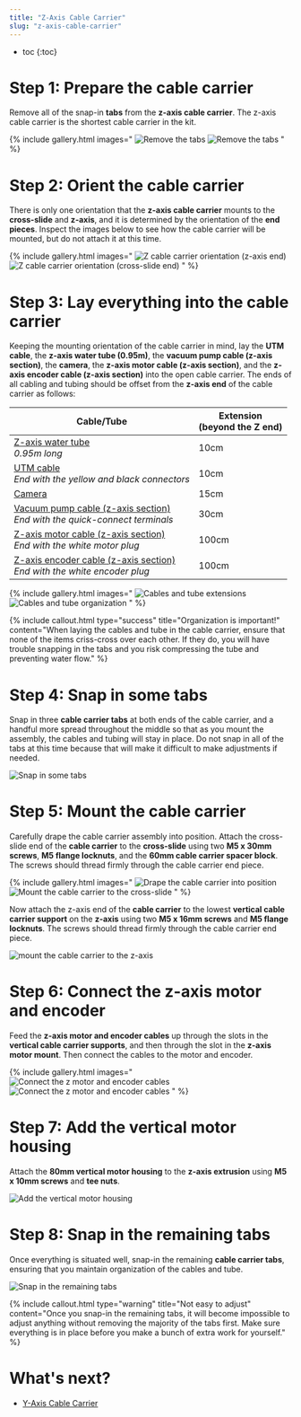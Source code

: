 ```yaml
---
title: "Z-Axis Cable Carrier"
slug: "z-axis-cable-carrier"
---
```


* toc
{:toc}


# Step 1: Prepare the cable carrier

Remove all of the snap-in **tabs** from the **z-axis cable carrier**. The z-axis cable carrier is the shortest cable carrier in the kit.

{% include gallery.html images="
![Remove the tabs](_images/remove_z_tabs_1.png)
![Remove the tabs](_images/remove_z_tabs_2.png)
" %}

# Step 2: Orient the cable carrier

There is only one orientation that the **z-axis cable carrier** mounts to the **cross-slide** and **z-axis**, and it is determined by the orientation of the **end pieces**. Inspect the images below to see how the cable carrier will be mounted, but do not attach it at this time.

{% include gallery.html images="
![Z cable carrier orientation (z-axis end)](_images/z_cable_carrier_orientation_1.png)
![Z cable carrier orientation (cross-slide end)](_images/z_cable_carrier_orientation_2.png)
" %}

# Step 3: Lay everything into the cable carrier

Keeping the mounting orientation of the cable carrier in mind, lay the **UTM cable**, the **z-axis water tube (0.95m)**, the **vacuum pump cable (z-axis section)**, the **camera**, the **z-axis motor cable (z-axis section)**, and the **z-axis encoder cable (z-axis section)** into the open cable carrier. The ends of all cabling and tubing should be offset from the **z-axis end** of the cable carrier as follows:

|Cable/Tube|Extension<br>(beyond the Z end)|
|----------|-------------------------------|
|[Z-axis water tube](../../bom/tubing.md#water-tube)<br>_0.95m long_|10cm
|[UTM cable](../../bom/electronics-and-wiring/utm.md#utm-cable)<br>_End with the yellow and black connectors_|10cm
|[Camera](../../bom/electronics-and-wiring/camera.md#camera)|15cm
|[Vacuum pump cable (z-axis section)](../../bom/electronics-and-wiring/vacuum-pump.md#vacuum-pump-cable)<br>_End with the quick-connect terminals_|30cm
|[Z-axis motor cable (z-axis section)](../../bom/electronics-and-wiring/motors.md#motor-cables)<br>_End with the white motor plug_|100cm
|[Z-axis encoder cable (z-axis section)](../../bom/electronics-and-wiring/motors.md#encoder-cables)<br>_End with the white encoder plug_|100cm


{% include gallery.html images="
![Cables and tube extensions](_images/z_cables_extended.jpg)
![Cables and tube organization](_images/z_cable_carrier_organization.png)
" %}

{%
include callout.html
type="success"
title="Organization is important!"
content="When laying the cables and tube in the cable carrier, ensure that none of the items criss-cross over each other. If they do, you will have trouble snapping in the tabs and you risk compressing the tube and preventing water flow."
%}

# Step 4: Snap in some tabs

Snap in three **cable carrier tabs** at both ends of the cable carrier, and a handful more spread throughout the middle so that as you mount the assembly, the cables and tubing will stay in place. Do not snap in all of the tabs at this time because that will make it difficult to make adjustments if needed.

![Snap in some tabs](_images/snap_in_some_z_cc_tabs.png)

# Step 5: Mount the cable carrier

Carefully drape the cable carrier assembly into position. Attach the cross-slide end of the **cable carrier** to the **cross-slide** using two **M5 x 30mm screws**, **M5 flange locknuts**, and the **60mm cable carrier spacer block**. The screws should thread firmly through the cable carrier end piece.

{% include gallery.html images="
![Drape the cable carrier into position](_images/drape_z_cc.png)
![Mount the cable carrier to the cross-slide](_images/mount_z_cc_to_cross_slide.png)
" %}

Now attach the z-axis end of the **cable carrier** to the lowest **vertical cable carrier support** on the **z-axis** using two **M5 x 16mm screws** and **M5 flange locknuts**. The screws should thread firmly through the cable carrier end piece.

![mount the cable carrier to the z-axis](_images/mount_the_cable_carrier_to_the_z-axis.png)

# Step 6: Connect the z-axis motor and encoder

Feed the **z-axis motor and encoder cables** up through the slots in the **vertical cable carrier supports**, and then through the slot in the **z-axis motor mount**. Then connect the cables to the motor and encoder.

{% include gallery.html images="
![Connect the z motor and encoder cables](_images/connect_z_motor_cables_1.png)
![Connect the z motor and encoder cables](_images/connect_z_motor_cables_2.png)
" %}

# Step 7: Add the vertical motor housing

Attach the **80mm vertical motor housing** to the **z-axis extrusion** using **M5 x 10mm screws** and **tee nuts**.

![Add the vertical motor housing](_images/add_vertical_motor_housing.png)

# Step 8: Snap in the remaining tabs

Once everything is situated well, snap-in the remaining **cable carrier tabs**, ensuring that you maintain organization of the cables and tube.

![Snap in the remaining tabs](_images/snap_in_remaining_z_cc_tabs.png)

{%
include callout.html
type="warning"
title="Not easy to adjust"
content="Once you snap-in the remaining tabs, it will become impossible to adjust anything without removing the majority of the tabs first. Make sure everything is in place before you make a bunch of extra work for yourself."
%}

# What's next?

 * [Y-Axis Cable Carrier](y-axis-cable-carrier.md)

